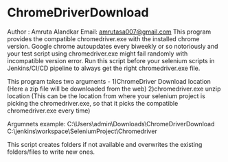 # ChromeDriverDownload
Author : Amruta Alandkar 
Email: amrutasa007@gmail.com
This program provides the compatible chromedriver.exe with the installed chrome version.
Google chrome autoupdates every biweekly or so notoriously and your test script using chromedriver.exe might fail randomly with incompatible version error. 
Run this script before your selenium scripts in Jenkins/CI/CD pipeline to always get the right chromedriver.exe file.

This program takes two arguments - 
1)ChromeDriver Download location (Here a zip file will be downloaded from the web)
2)chromedriver.exe unzip location (This can be the location from where your selenium project is picking the chromedriver.exe, so that it picks the compatible chromedriver.exe every time)

Argumnets example:
C:\Users\admin\Downloads\ChromeDriverDownload C:\jenkins\workspace\SeleniumProject\Chromedriver

This script creates folders if not available and overwrites the existing folders/files to write new ones.
